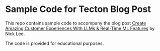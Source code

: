 # Sample Code for Tecton Blog Post

This repo contains sample code to accompany the blog post [Create Amazing Customer Experiences With LLMs & Real-Time ML Features](insert_link) by Nick Lee. 

The code is provided for educational purposes. 
